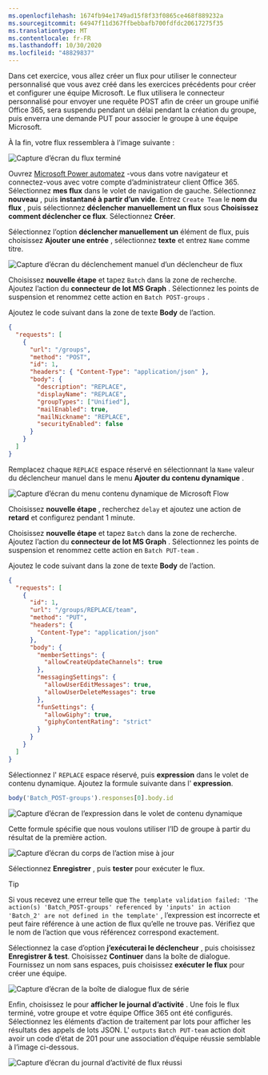 ```yaml
---
ms.openlocfilehash: 1674fb94e1749ad15f8f33f0865ce468f889232a
ms.sourcegitcommit: 64947f11d367ffbebbafb700fdfdc20617275f35
ms.translationtype: MT
ms.contentlocale: fr-FR
ms.lasthandoff: 10/30/2020
ms.locfileid: "48829837"
---
```

<!-- markdownlint-disable MD002 MD041 -->

Dans cet exercice, vous allez créer un flux pour utiliser le connecteur personnalisé que vous avez créé dans les exercices précédents pour créer et configurer une équipe Microsoft. Le flux utilisera le connecteur personnalisé pour envoyer une requête POST afin de créer un groupe unifié Office 365, sera suspendu pendant un délai pendant la création du groupe, puis enverra une demande PUT pour associer le groupe à une équipe Microsoft.

À la fin, votre flux ressemblera à l’image suivante :

![Capture d’écran du flux terminé](./images/completed-flow.png)

Ouvrez [Microsoft Power automatez](https://flow.microsoft.com) -vous dans votre navigateur et connectez-vous avec votre compte d’administrateur client Office 365. Sélectionnez **mes flux** dans le volet de navigation de gauche. Sélectionnez **nouveau** , puis **instantané à partir d’un vide**. Entrez `Create Team` le **nom du flux** , puis sélectionnez **déclencher manuellement un flux** sous **Choisissez comment déclencher ce flux**. Sélectionnez **Créer**.

Sélectionnez l’option **déclencher manuellement un** élément de flux, puis choisissez **Ajouter une entrée** , sélectionnez **texte** et entrez `Name` comme titre.

![Capture d’écran du déclenchement manuel d’un déclencheur de flux](./images/manually-trigger.png)

Choisissez **nouvelle étape** et tapez `Batch` dans la zone de recherche. Ajoutez l’action du **connecteur de lot MS Graph** . Sélectionnez les points de suspension et renommez cette action en `Batch POST-groups` .

Ajoutez le code suivant dans la zone de texte **Body** de l’action.

```json
{
  "requests": [
    {
      "url": "/groups",
      "method": "POST",
      "id": 1,
      "headers": { "Content-Type": "application/json" },
      "body": {
        "description": "REPLACE",
        "displayName": "REPLACE",
        "groupTypes": ["Unified"],
        "mailEnabled": true,
        "mailNickname": "REPLACE",
        "securityEnabled": false
      }
    }
  ]
}
```

Remplacez chaque `REPLACE` espace réservé en sélectionnant la `Name` valeur du déclencheur manuel dans le menu **Ajouter du contenu dynamique** .

![Capture d’écran du menu contenu dynamique de Microsoft Flow](./images/dynamic-content.png)

Choisissez **nouvelle étape** , recherchez `delay` et ajoutez une action de **retard** et configurez pendant 1 minute.

Choisissez **nouvelle étape** et tapez `Batch` dans la zone de recherche. Ajoutez l’action du **connecteur de lot MS Graph** . Sélectionnez les points de suspension et renommez cette action en `Batch PUT-team` .

Ajoutez le code suivant dans la zone de texte **Body** de l’action.

```json
{
  "requests": [
    {
      "id": 1,
      "url": "/groups/REPLACE/team",
      "method": "PUT",
      "headers": {
        "Content-Type": "application/json"
      },
      "body": {
        "memberSettings": {
          "allowCreateUpdateChannels": true
        },
        "messagingSettings": {
          "allowUserEditMessages": true,
          "allowUserDeleteMessages": true
        },
        "funSettings": {
          "allowGiphy": true,
          "giphyContentRating": "strict"
        }
      }
    }
  ]
}
```

Sélectionnez l' `REPLACE` espace réservé, puis **expression** dans le volet de contenu dynamique. Ajoutez la formule suivante dans l' **expression**.

```js
body('Batch_POST-groups').responses[0].body.id
```

![Capture d’écran de l’expression dans le volet de contenu dynamique](./images/flow-formula.png)

Cette formule spécifie que nous voulons utiliser l’ID de groupe à partir du résultat de la première action.

![Capture d’écran du corps de l’action mise à jour](./images/updated-body.png)

Sélectionnez **Enregistrer** , puis **tester** pour exécuter le flux.

> [!TIP]
> Si vous recevez une erreur telle que `The template validation failed: 'The action(s) 'Batch_POST-groups' referenced by 'inputs' in action 'Batch_2' are not defined in the template'` , l’expression est incorrecte et peut faire référence à une action de flux qu’elle ne trouve pas. Vérifiez que le nom de l’action que vous référencez correspond exactement.

Sélectionnez la case d’option **j’exécuterai le déclencheur** , puis choisissez **Enregistrer & test**. Choisissez **Continuer** dans la boîte de dialogue. Fournissez un nom sans espaces, puis choisissez **exécuter le flux** pour créer une équipe.

![Capture d’écran de la boîte de dialogue flux de série](./images/run-flow.png)

Enfin, choisissez le pour **afficher le journal d’activité** . Une fois le flux terminé, votre groupe et votre équipe Office 365 ont été configurés. Sélectionnez les éléments d’action de traitement par lots pour afficher les résultats des appels de lots JSON. L' `outputs` `Batch PUT-team` action doit avoir un code d’état de 201 pour une association d’équipe réussie semblable à l’image ci-dessous.

![Capture d’écran du journal d’activité de flux réussi](./images/success.png)
